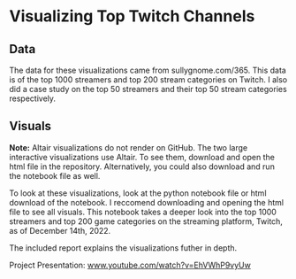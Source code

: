 # Visualizing Top Twitch Channels

## Data
The data for these visualizations came from sullygnome.com/365. This data is of the top 1000 streamers and top 200 stream categories on Twitch. I also did a case study on the top 50 streamers and their top 50 stream categories respectively.

## Visuals
**Note:** Altair visualizations do not render on GitHub. The two large interactive visualizations use Altair. To see them, download and open the html file in the repository. Alternatively, you could also download and run the notebook file as well.

To look at these visualizations, look at the python notebook file or html download of the notebook. I reccomend downloading and opening the html file to see all visuals. This notebook takes a deeper look into the top 1000 streamers and top 200 game categories on the streaming platform, Twitch, as of December 14th, 2022.

The included report explains the visualizations futher in depth.

Project Presentation: www.youtube.com/watch?v=EhVWhP9vyUw
